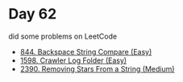 # Day 62

did some problems on LeetCode

- [844. Backspace String Compare (Easy)](https://leetcode.com/problems/backspace-string-compare/description/)
- [1598. Crawler Log Folder (Easy)](https://leetcode.com/problems/crawler-log-folder/description/)
- [2390. Removing Stars From a String (Medium)](https://leetcode.com/problems/removing-stars-from-a-string/description/)
